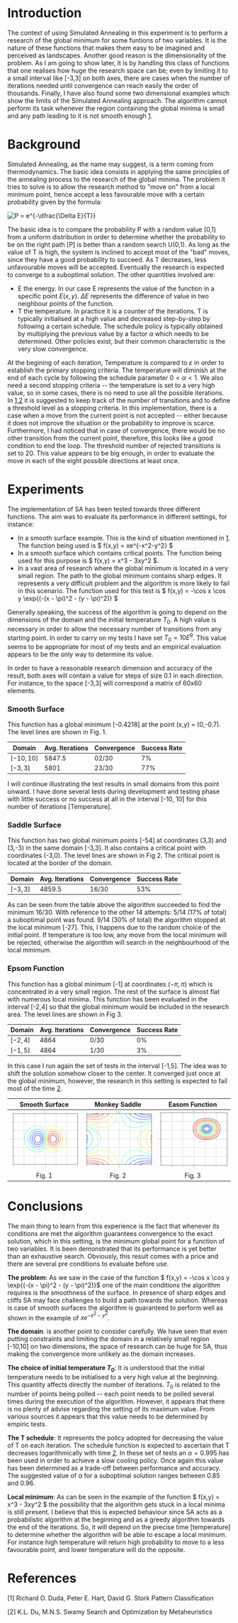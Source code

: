 # Introduction
The context of using Simulated Annealing in this experiment is to perform a research of the global minimum for some funtions of two variables. It is the nature of these functions that makes them easy to be imagined and perceived as landscapes. Another good reason is the dimensionality of the problem. As I am going to show later, it is by handling this class of functions that one realises how huge the research space can be; even by limiting it to a small interval like [-3,3] on both axes, there are cases when the number of iterations needed until convergence can reach easily the order of thousands.
Finally, I have also found some two dimensional examples which show the limits of the Simulated Annealing approach. The algorithm cannot perform its task whenever the region containing the global minima is small and any path leading to it is not smooth enough [1](#References).


# Background
Simulated Annealing, as the name may suggest, is a term coming from thermodynamics. The basic idea consists in applying the same principles of the annealing process to the research of the global minima. The problem it tries to solve is to allow the research method to "move on" from a local minimum point, hence accept a less favourable move with a certain probability given by the formula:

<img src="svgs/f1.svg" alt="P = e^{-\dfrac{\Delta E}{T}}"/>

The basic idea is to compare the probability P with a random value [0,1) from a uniform distribution in order to determine whether the probability to be on the right path [P] is better than a random search U(0,1). As long as the value of T is high, the system is inclined to accept most of the "bad" moves, since they have a good probability to succeed. As T decreases, less unfavourable moves will be accepted. Eventually the research is expected to converge to a suboptimal solution.
The other quantities involved are:

* E the energy. In our case E represents the value of the function in a specific point $E(x,y)$. $\Delta E$ represents the difference of value in two neighbour points of the function.
* T the temperature. In practice it is a counter of the iterations. T is typically initialised at a high value and decreased step-by-step by following a certain schedule. The schedule policy is typically obtained by multiplying the previous value by a factor $\alpha$ which needs to be determined. Other policies exist, but their common characteristic is the very slow convergence.

At the begining of each iteration, Temperature is compared to $\varepsilon$ in order to establish the primary stopping criteria. The temperature will diminish at the end of each cycle by following the schedule parameter $0 < \alpha < 1$. We also need a second stopping criteria -- the temperature is set to a very high value, so in some cases, there is no need to use all the possible iterations. In [1,2](#References) it is suggested to keep track of the number of transitions and to define a threshold level as a stopping criteria. In this implementation, there is a case when a move from the current point is not accepted -- either because it does not improve the situation or the probability to improve is scarce. Furthermore, I had noticed that in case of convergence, there would be no other transition from the current point, therefore, this looks like a good condition to end the loop. The threshold number of rejected transitions is set to 20. This value appears to be big enough, in order to evaluate the move in each of the eight possible directions at least once.

# Experiments
The implementation of SA has been tested towards three different functions. The aim was to evaluate its performance in different settings, for instance:

* In a smooth surface example. This is the kind of situation mentioned in [1](#References). The function being used is $ f(x,y) = xe^{-x^2-y^2} $
* In a smooth surface which contains critical points. The function being used for this purpose is $ f(x,y) = x^3 - 3xy^2 $.
* In a vast area of research where the global minimum is located in a very small region. The path to the global minimum contains sharp edges. It represents a very difficult problem and the algorithm is more likely to fail in this scenario. The function used for this test is
$ f(x,y) = -\cos x \cos y \exp{(-(x - \pi)^2 - (y - \pi)^2)} $

Generally speaking, the success of the algorithm is going to depend on the dimensions of the domain and the initial temperature $T_0$. A high value is necessary in order to allow the necessary number of transitions from any starting point. In order to carry on my tests I have set $T_0 = 10E^9$. This value seems to be appropriate for most of my tests and an empirical evaluation appears to be the only way to determine its value.

In order to have a reasonable research dimension and accuracy of the result, both axes will contain a value for steps of size 0.1 in each direction. For instance, to the space [-3,3] will correspond a matrix of 60x60 elements.


### Smooth Surface
This function has a global minimum [-0.4218] at the point (x,y) = (0,-0.7). The level lines are shown in Fig. 1.

| Domain | Avg. Iterations | Convergence | Success Rate |
|---|---|---|---|
|$[-10,10]$ | 5847.5 | 02/30 | 7% |
|$[ -3, 3]$ | 5801 | 23/30 | 77\% |

I will continue illustrating the test results in small domains from this point onward. I have done several tests during development and testing phase with little success or no success at all in the interval [-10, 10] for this number of iterations [Temperature].

### Saddle Surface
This function has two global minimum points [-54] at coordinates (3,3) and (3,-3) in the same domain [-3,3]. It also contains a critical point with coordinates (-3,0). The level lines are shown in Fig 2. The critical point is located at the border of the domain.

| Domain | Avg. Iterations | Convergence | Success Rate |
|---|---|---|---|
|$[ -3, 3]$ | 4859.5 | 16/30 | 53% |

As can be seen from the table above the algorithm succeeded to find the minimum 16/30. With reference to the other 14 attempts: 5/14 (17\% of total) a suboptimal point was found. 9/14 (30\% of total) the algorithm stopped at the local minimum [-27]. This, I happens due to the random choice of the initial point.
If temperature is too low, any move from the local minimum will be rejected, otherwise the algorithm will search in the neighbourhood of the local minimum.

### Epsom Function
This function has a global minimum [-1] at coordinates $(-\pi,\pi)$ which is concentrated in a very small region. The rest of the surface is almost flat with numerous local minima. This function has been evaluated in the interval [-2,4] so that the global minimum would be included in the research area. The level lines are shown in Fig 3.

| Domain | Avg. Iterations | Convergence | Success Rate |
|---|---|---|---|
|$[ -2, 4]$ | 4864 | 0/30 | 0% 
|$[ -1, 5]$ | 4864 | 1/30 | 3%

In this case I run again the set of tests in the interval [-1,5]. The idea was to shift the solution somehow closer to the center. It converged just once at the global minimum, however, the research in this setting is expected to fail most of the time [2](#References).

|Smooth Surface|Monkey Saddle|Easom Function|
|:-:|:-:|:-:|
|![](img/f1.png)|![](img/f2.png)|![Easom Function](img/f3.png)|
|Fig. 1|Fig. 2|Fig. 3|


# Conclusions
The main thing to learn from this experience is the fact that whenever its conditions are met the algorithm guarantees convergence to the exact solution, which in this setting, is the minimum global point for a function of two variables. It is been demonstrated that its performance is yet better than an exhaustive search. Obviously, this result comes with a price and there are several pre conditions to evaluate before use.

**The problem**: As we saw in the case of the function 
$ f(x,y) = -\cos x \cos y \exp{(-(x - \pi)^2 - (y - \pi)^2)}$ one of the main conditions the algorithm requires is the smoothness of the surface. In presence of sharp edges and cliffs SA may face challenges to build a path towards the solution. Whereas is case of smooth surfaces the algorithm is guaranteed to perform well as shown in the example of $xe^{-x^2-y^2}$.

**The domain**: is another point to consider carefully. We have seen that even putting constraints and limiting the domain in a relatively small region [-10,10] on two dimensions, the space of research can be huge for SA, thus making the convergence more unlikely as the domain increases.

**The choice of initial temperature $T_0$**: It is understood that the initial temperature needs to be initialised to a very high value at the beginning. This quantity affects directly the number of iterations. $T_0$ is related to the number of points being polled -- each point needs to be polled several times during the execution of the algorithm. However, it appears that there is no plenty of advise regarding the setting of its maximum value. From various sources it appears that this value needs to be determined by empiric tests.

**The T schedule**: It represents the policy adopted for decreasing the value of T on each iteration. The schedule function is expected to ascertain that T decreases logarithmically with time [2](#References). In these set of tests an $\alpha = 0.995$ has been used in order to achieve a slow cooling policy. Once again this value has been determined as a trade-off between performance and accuracy. The suggested value of $\alpha$ for a suboptimal solution ranges between 0.85 and 0.96.

**Local minimum**: As can be seen in the example of the function $ f(x,y) = x^3 - 3xy^2 $ the possibility that the algorithm gets stuck in a local minima is still present. I believe that this is expected behaviour since SA acts as a probabilistic algorithm at the beginning and as a greedy algorithm towards the end of the iterations. So, it will depend on the precise time [temperature] to determine whether the algorithm will be able to escape a local minimum. For instance high temperature will return high probability to move to a less favourable point, and lower temperature will do the opposite.

# References
[1] Richard O. Duda, Peter E. Hart, David G. Stork
Pattern Classification

[2] K.L. Du, M.N.S. Swamy
Search and Optimization by Metaheuristics

